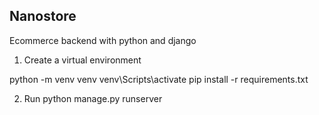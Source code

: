 ## Nanostore

Ecommerce backend with python and django

1. Create a virtual environment

python -m venv venv
venv\Scripts\activate
pip install -r requirements.txt

2. Run python manage.py runserver
